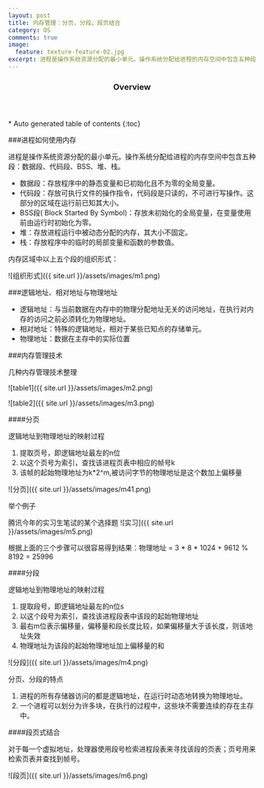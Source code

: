 ```yaml
---
layout: post
title: 内存管理：分页，分段，段页结合
category: OS
comments: true
image:
  feature: texture-feature-02.jpg
excerpt: 进程是操作系统资源分配的最小单元。操作系统分配给进程的内存空间中包含五种段：数据段、代码段、BSS、堆、栈。
---
```


<section id="table-of-contents" class="toc">
  <header>
    <h3>Overview</h3>
  </header>
<div id="drawer" markdown="1">
*  Auto generated table of contents
{:toc}
</div>
</section>


###进程如何使用内存

进程是操作系统资源分配的最小单元。操作系统分配给进程的内存空间中包含五种段：数据段、代码段、BSS、堆、栈。

* 数据段：存放程序中的静态变量和已初始化且不为零的全局变量。
* 代码段：存放可执行文件的操作指令，代码段是只读的，不可进行写操作。这部分的区域在运行前已知其大小。
* BSS段( Block Started By Symbol)：存放未初始化的全局变量，在变量使用前由运行时初始化为零。
* 堆：存放进程运行中被动态分配的内存，其大小不固定。
* 栈：存放程序中的临时的局部变量和函数的参数值。

内存区域中以上五个段的组织形式：

![组织形式]({{ site.url }}/assets/images/m1.png)

###逻辑地址、相对地址与物理地址

* 逻辑地址：与当前数据在内存中的物理分配地址无关的访问地址，在执行对内存的访问之前必须转化为物理地址。
* 相对地址：特殊的逻辑地址，相对于某些已知点的存储单元。
* 物理地址：数据在主存中的实际位置

###内存管理技术

几种内存管理技术整理

![table1]({{ site.url }}/assets/images/m2.png)

![table2]({{ site.url }}/assets/images/m3.png)

####分页

逻辑地址到物理地址的映射过程

1. 提取页号，即逻辑地址最左的n位
2. 以这个页号为索引，查找该进程页表中相应的帧号k
3. 该帧的起始物理地址为k*2^m,被访问字节的物理地址是这个数加上偏移量

![分页]({{ site.url }}/assets/images/m41.png)

举个例子

腾讯今年的实习生笔试的某个选择题
![实习]({{ site.url }}/assets/images/m5.png)

根据上面的三个步骤可以很容易得到结果：物理地址 = 3 * 8 * 1024 + 9612 % 8192 = 25996


####分段

逻辑地址到物理地址的映射过程

1. 提取段号，即逻辑地址最左的n位s
2. 以这个段号为索引，查找该进程段表中该段的起始物理地址
3. 最右m位表示偏移量，偏移量和段长度比较，如果偏移量大于该长度，则该地址失效
4. 物理地址为该段的起始物理地址加上偏移量的和

![分段]({{ site.url }}/assets/images/m4.png)

分页、分段的特点

1. 进程的所有存储器访问的都是逻辑地址，在运行时动态地转换为物理地址。
2. 一个进程可以划分为许多块，在执行的过程中，这些块不需要连续的存在主存中。

####段页式结合

对于每一个虚拟地址，处理器使用段号检索进程段表来寻找该段的页表；页号用来检索页表并查找到帧号。

![段页]({{ site.url }}/assets/images/m6.png)
